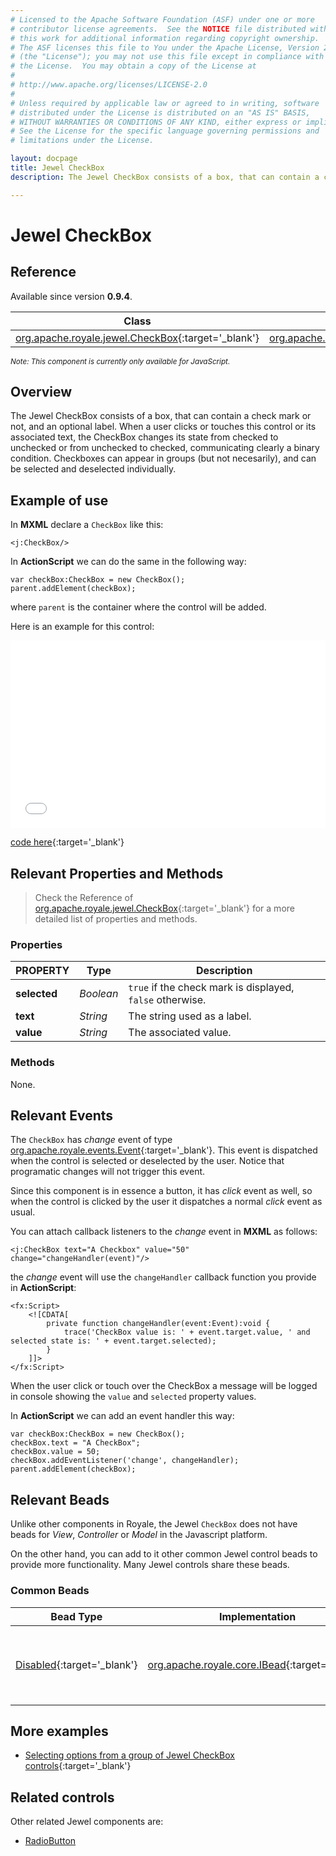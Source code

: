 ```yaml
---
# Licensed to the Apache Software Foundation (ASF) under one or more
# contributor license agreements.  See the NOTICE file distributed with
# this work for additional information regarding copyright ownership.
# The ASF licenses this file to You under the Apache License, Version 2.0
# (the "License"); you may not use this file except in compliance with
# the License.  You may obtain a copy of the License at
# 
# http://www.apache.org/licenses/LICENSE-2.0
# 
# Unless required by applicable law or agreed to in writing, software
# distributed under the License is distributed on an "AS IS" BASIS,
# WITHOUT WARRANTIES OR CONDITIONS OF ANY KIND, either express or implied.
# See the License for the specific language governing permissions and
# limitations under the License.

layout: docpage
title: Jewel CheckBox
description: The Jewel CheckBox consists of a box, that can contain a check mark or not, and an optional label.

---
```


# Jewel CheckBox

## Reference

Available since version __0.9.4__.

| Class                 	    | Extends                           |
|------------------------------	|----------------------------------	|
| [org.apache.royale.jewel.CheckBox](https://royale.apache.org/asdoc/index.html#!org.apache.royale.jewel/CheckBox){:target='_blank'} | [org.apache.royale.jewel.supportClasses.button.SelectableButtonBase](https://royale.apache.org/asdoc/index.html#!org.apache.royale.jewel.supportClasses.button/SelectableButtonBase){:target='_blank'} |

<sup>_Note: This component is currently only available for JavaScript._</sup>

## Overview

The Jewel CheckBox consists of a box, that can contain a check mark or not, and an optional label. When a user clicks or touches this control or its associated text, the CheckBox changes its state from checked to unchecked or from unchecked to checked, communicating clearly a binary condition. Checkboxes can appear in groups (but not necesarily), and can be selected and deselected individually.

## Example of use

In __MXML__ declare a `CheckBox` like this:

```mxml
<j:CheckBox/>
```

In __ActionScript__ we can do the same in the following way: 

```as3
var checkBox:CheckBox = new CheckBox();
parent.addElement(checkBox);
```

where `parent` is the container where the control will be added.

Here is an example for this control:

<iframe frameborder="no" border="0" marginwidth="0" marginheight="0" 
width="100%" height="300" 
src="assets/jewel/jewel_checkbox/index.html"></iframe>

[code here](https://github.com/apache/royale-docs/blob/master/assets/jewel/jewel_checkbox/jewel_checkbox.mxml){:target='_blank'}

## Relevant Properties and Methods

> Check the Reference of [org.apache.royale.jewel.CheckBox](https://royale.apache.org/asdoc/index.html#!org.apache.royale.jewel/CheckBox){:target='_blank'} for a more detailed list of properties and methods.

### Properties

| PROPERTY 	    | Type   	| Description                                                                   |
|--------------	|----------	| -----------------------------------------------------------------------------	|
| __selected__  | _Boolean_ | `true` if the check mark is displayed, `false` otherwise.                     |
| __text__  	| _String_ 	| The string used as a label.                                                   |
| __value__     | _String_  | The associated value.                                                         |

### Methods

None.

## Relevant Events

The `CheckBox` has _change_ event of type [org.apache.royale.events.Event](https://royale.apache.org/asdoc/index.html#!org.apache.royale.events/Event){:target='_blank'}. This event is dispatched when the control is selected or deselected by the user. Notice that programatic changes will not trigger this event.

Since this component is in essence a button, it has _click_ event as well, so when the control is clicked by the user it dispatches a normal _click_ event as usual.

You can attach callback listeners to the _change_ event in __MXML__ as follows:

```mxml
<j:CheckBox text="A Checkbox" value="50" change="changeHandler(event)"/>
```

the _change_ event will use the `changeHandler` callback function you provide in __ActionScript__:

```mxml
<fx:Script>
    <![CDATA[
        private function changeHandler(event:Event):void {
            trace('CheckBox value is: ' + event.target.value, ' and selected state is: ' + event.target.selected);
        }
    ]]>
</fx:Script>
```

When the user click or touch over the CheckBox a message will be logged in console showing the `value` and `selected` property values.

In __ActionScript__ we can add an event handler this way: 

```as3
var checkBox:CheckBox = new CheckBox();
checkBox.text = "A CheckBox";
checkBox.value = 50;
checkBox.addEventListener('change', changeHandler);
parent.addElement(checkBox);
```

## Relevant Beads

Unlike other components in Royale, the Jewel `CheckBox` does not have beads for _View_, _Controller_ or _Model_ in the Javascript platform.

On the other hand, you can add to it other common Jewel control beads to provide more functionality. Many Jewel controls share these beads.

### Common Beads

| Bead Type       	| Implementation                               	  | Description                                     |
|-----------------	|------------------------------------------------ |------------------------------------------------	|
| [Disabled](https://royale.apache.org/asdoc/index.html#!org.apache.royale.jewel.beads.controls/Disabled){:target='_blank'}      	| [org.apache.royale.core.IBead](https://royale.apache.org/asdoc/index.html#!org.apache.royale.core/IBead){:target='_blank'} | This bead lets you disable and enable a Jewel control.	|

## More examples

* [Selecting options from a group of Jewel CheckBox controls](https://royale.apache.org/selecting-options-from-a-group-of-jewel-checkbox-controls/){:target='_blank'}

## Related controls

Other related Jewel components are:

* [RadioButton](component-sets/jewel/jewel-radiobutton.html)